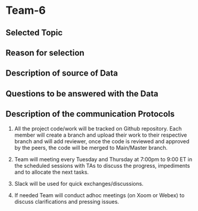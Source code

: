 # Team-6

## Selected Topic


## Reason for selection 


## Description of source of Data


## Questions to be answered with the Data 


## Description of the communication Protocols 
1. All the project code/work will be tracked on Github repository. Each member will create a branch and upload their work to their respective branch and will add reviewer, once the code is reviewed and approved by the peers, the code will be merged to Main/Master branch.

2. Team will meeting every Tuesday and Thursday at 7:00pm to 9:00 ET in the scheduled sessions with TAs to discuss the progress, impediments and to allocate the next tasks.

3. Slack will be used for quick exchanges/discussions.

4. If needed Team will conduct adhoc meetings (on Xoom or Webex) to discuss clarifications and pressing issues.
